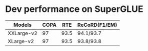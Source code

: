 # Dev performance on SuperGLUE

|Models    | COPA   | RTE     | ReCoRD(F1/EM)|
|----------|--------|---------|--------------|
|XXLarge-v2|97      |93.5     |94.1/93.7     |
|XLarge-v2 |97      |93.5     |93.8/93.8     |

